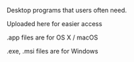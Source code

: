 Desktop programs that users often need.

Uploaded here for easier access 

.app files are for OS X / macOS

.exe, .msi files are for Windows
